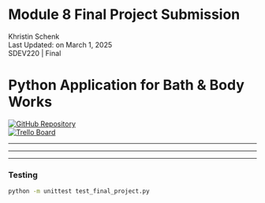 # Module 8 Final Project Submission
Khristin Schenk<br>
Last Updated: on March 1, 2025<br>
SDEV220 | Final

# Python Application for Bath & Body Works

[![GitHub Repository](https://img.shields.io/badge/GitHub-Repository-blue)](https://github.com/kschenk10-ivy-tech/SDEV-220_Final-Project)  
[![Trello Board](https://img.shields.io/badge/Trello-Board-blue)](https://trello.com/invite/b/67b7abfc18f18ce15b085bfb/ATTI33b20571a5d8fcfcf77f75b7131772531A707EB3/sdev-220)
<!--
![Screenshot of Python Program](https://github.com/kschenk10-ivy-tech/SDEV-220_Final-Project/blob/main/Screenshot%202025-02-20%20204202.png?raw=true)
## Overview  
This Python application is designed for Bath & Body Works customers to log and track their favorite fragrances by year and season. Users can create shopping lists linked to birthdays, holidays, and special occasions, organizing purchases by week, day, and year. The application provides a user-friendly interface to manage fragrance collections, organize shopping lists, and track preferences over time.
-->
---

<!--
## Features  

**Fragrance Collection Management**  
- Add, update, and categorize fragrances in a personal inventory.  
- Assign custom labels and statuses to fragrances.  

**Seasonal Organization**  
- Organize fragrances by year and season (e.g., Spring 2023, Winter 2022).  

**Shopping List Integration**  
- Create and manage shopping lists for birthdays, holidays, and special events.  
- Save and categorize lists as Drafts, Final, Last Year, This Year, or All Time.  

**Status Labels**  
- Assign statuses to fragrances, such as:  
  - **SHOPPING LIST**  
  - **I Have Not Smelled**  
  - **I Like This One**  
  - **Wishlist**  

### **Data Storage & Retrieval**  
- Save and access data using JSON files for persistent storage.  
- Organized by Year, Month, and Day for easy retrieval.  

**Birthday Computation**  
- Automatically calculate ages and days until the next birthday.  
- Track birthday-related events and shopping lists.  

**User Prompts & Actions**  
- **Create and Manage Lists:**  
  - Create new shopping lists.  
  - Open existing lists (dropdown menu for available years).  
  - Edit, export, or share lists.  
- **Notifications:**  
  - Enable push or email reminders for upcoming events.  
- **Data Updates:**  
  - Confirm updates before exiting.  
  - Prompt users to save changes.  

---

### Data Fields  

**Year & Month**  
- Organized by year, with individual months listed for easy navigation.  

**Day (01-31)**  
- Assign specific events or purchases to each day.  

**Name Format**  
- Supports both (Last, First) and (First, Last) formats.  

**Age This Year**  
- Automatically calculated and displayed for birthday-related events.  

---

## User Editing Options  

- **Create a Shopping List:**  
  - Start a new list from scratch.  
- **Edit an Existing List:**  
  - Modify saved lists with new items or statuses.  
- **Export/Share Lists:**  
  - Export lists to share with others or for personal use.  
- **Set Reminders:**  
  - Configure push or email notifications for upcoming events.  

---

## How to Use  

1. **Clone the Repository:**  
   ```bash
   git clone 
   ```
2. **Install Dependencies:**  
   Ensure Python 3.x is installed. No additional dependencies are required.  
3. **Run the Application:**  
   Execute the main Python script to launch the application.  
   ```bash
   python FinalProject.py
   ```
4. **Follow On-Screen Prompts:**  
   Use the intuitive interface to manage your fragrance collection and shopping lists.  

---

Contributing 
<!--
Contributions are welcome! Please fork the repository and submit a pull request with your changes.  
-->
---
<!--
License 
<!--
This project is licensed under the MIT License. See the [LICENSE](https://github.com/kschenk10-ivy-tech/SDEV-220_Final-Project/blob/main/LICENSE) file for details.  
-->
---
<!--
Contact
<!--
For questions or feedback, please contact the repository owner or open an issue on GitHub.  
-->


### Testing

```bash
python -m unittest test_final_project.py
```